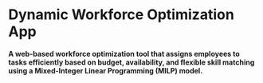 # Dynamic Workforce Optimization App

**A web-based workforce optimization tool that assigns employees to tasks efficiently based on budget, availability, and flexible skill matching using a Mixed-Integer Linear Programming (MILP) model.**  
